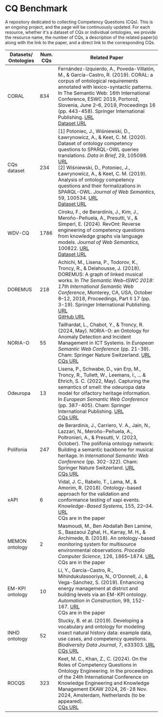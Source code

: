 # CQ Benchmark

A repository dedicated to collecting Competency Questions (CQs). This is an ongoing project, and the page will be continuously updated. For each resource, whether it's a dataset of CQs or individual ontologies, we provide the resource name, the number of CQs, a description of the related paper(s) along with the link to the paper, and a direct link to the corresponding CQs.

| Datasets/ Ontologies | Num. CQs | Related Paper |
|----------------------|----------|--------------------------------------------------------------------------------------------------------------------------------------------------------------------------------------------------------------------------------------------------------------------------------------------------|
| CORAL                | 834      | Fernández-Izquierdo, A., Poveda-Villalón, M., & García-Castro, R. (2019). CORAL: a corpus of ontological requirements annotated with lexico-syntactic patterns. In The Semantic Web: 16th International Conference, ESWC 2019, Portorož, Slovenia, June 2–6, 2019, Proceedings 16 (pp. 443-458). Springer International Publishing. [URL](https://link.springer.com/chapter/10.1007/978-3-030-21348-0_29) <br> [Dataset URL](https://zenodo.org/records/4432491) |
| CQs dataset          | 234      | [1] Potoniec, J., Wiśniewski, D., Ławrynowicz, A., & Keet, C. M. (2020). Dataset of ontology competency questions to SPARQL-OWL queries translations. *Data in Brief*, 29, 105098. [URL](https://www.sciencedirect.com/science/article/pii/S2352340919314544?via%3Dihub) <br> [2] Wiśniewski, D., Potoniec, J., Ławrynowicz, A., & Keet, C. M. (2019). Analysis of ontology competency questions and their formalizations in SPARQL-OWL. *Journal of Web Semantics*, 59, 100534. [URL](https://www.sciencedirect.com/science/article/pii/S1570826819300617) <br> [Dataset URL](https://github.com/CQ2SPARQLOWL/Dataset) |
| WDV-CQ               | 1786     | Ciroku, F., de Berardinis, J., Kim, J., Meroño-Peñuela, A., Presutti, V., & Simperl, E. (2024). RevOnt: Reverse engineering of competency questions from knowledge graphs via language models. *Journal of Web Semantics*, 100822. [URL](https://www.sciencedirect.com/science/article/pii/S1570826824000088#fn34) <br> [Dataset URL](https://zenodo.org/records/10370725) |
| DOREMUS              | 218      | Achichi, M., Lisena, P., Todorov, K., Troncy, R., & Delahousse, J. (2018). DOREMUS: A graph of linked musical works. In *The Semantic Web–ISWC 2018: 17th International Semantic Web Conference*, Monterey, CA, USA, October 8–12, 2018, Proceedings, Part II 17 (pp. 3-19). Springer International Publishing. [URL](https://link.springer.com/chapter/10.1007/978-3-030-00668-6_1) <br> [GitHub URL](https://github.com/DOREMUS-ANR/doremus-ontology) |
| NORIA-O              | 55       | Tailhardat, L., Chabot, Y., & Troncy, R. (2024, May). NORIA-O: an Ontology for Anomaly Detection and Incident Management in ICT Systems. In *European Semantic Web Conference* (pp. 21-39). Cham: Springer Nature Switzerland. [URL](https://dl.acm.org/doi/abs/10.1007/978-3-031-60635-9_2) <br> [CQs URL](https://github.com/Orange-OpenSource/noria-ontology/tree/master/cqs) |
| Odeuropa             | 13       | Lisena, P., Schwabe, D., van Erp, M., Troncy, R., Tullett, W., Leemans, I., ... & Ehrich, S. C. (2022, May). Capturing the semantics of smell: the odeuropa data model for olfactory heritage information. In *European Semantic Web Conference* (pp. 387-405). Cham: Springer International Publishing. [URL](https://link.springer.com/chapter/10.1007/978-3-030-00668-6_1) <br> [CQs URL](https://github.com/Odeuropa/ontology/tree/master/competency_questions) |
| Polifonia            | 247      | de Berardinis, J., Carriero, V. A., Jain, N., Lazzari, N., Meroño-Peñuela, A., Poltronieri, A., & Presutti, V. (2023, October). The polifonia ontology network: Building a semantic backbone for musical heritage. In *International Semantic Web Conference* (pp. 302-322). Cham: Springer Nature Switzerland. [URL](https://link.springer.com/chapter/10.1007/978-3-031-47243-5_17) <br> [CQs URL](https://github.com/polifonia-project/polifoniacq-dataset/tree/main/data) |
| xAPI                 | 6        | Vidal, J. C., Rabelo, T., Lama, M., & Amorim, R. (2018). Ontology-based approach for the validation and conformance testing of xapi events. *Knowledge-Based Systems*, 155, 22–34. [URL](https://www.sciencedirect.com/science/article/pii/S0950705118302065) <br> CQs are in the paper |
| MEMON ontology       | 2        | Masmoudi, M., Ben Abdallah Ben Lamine, S., Baazaoui Zghal, H., Karray, M. H., & Archimede, B. (2018). An ontology-based monitoring system for multisource environmental observations. *Procedia Computer Science*, 126, 1865–1874. [URL](https://www.sciencedirect.com/science/article/pii/S1877050918313541) <br> CQs are in the paper |
| EM-KPI ontology      | 10       | Li, Y., García-Castro, R., Mihindukulasooriya, N., O'Donnell, J., & Vega-Sánchez, S. (2019). Enhancing energy management at district and building levels via an EM-KPI ontology. *Automation in Construction*, 99, 152-167. [URL](https://www.sciencedirect.com/science/article/pii/S0926580517309494) <br> CQs are in the paper |
| INHD ontology        | 52       | Stucky, B. et al. (2019). Developing a vocabulary and ontology for modeling insect natural history data: example data, use cases, and competency questions. *Biodiversity Data Journal*, 7, e33303. [URL](https://bdj.pensoft.net/article/33303/element/5/4994468) <br> [CQs URL](https://gitlab.com/stuckyb/inhd_ontology/tree/master/example_data) |
| ROCQS                | 323      | Keet, M. C., Khan, Z., C. (2024). On the Roles of Competency Questions in Ontology Engineering. In the proceedings of the 24th International Conference on Knowledge Engineering and Knowledge Management EKAW 2024, 26-28 Nov. 2024, Amsterdam, Netherlands (to be appeared). <br> [CQs URL](http://www.meteck.org/files/ROCQS/ROCQS.htm) |
